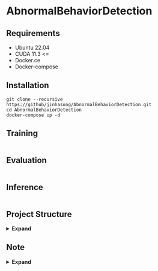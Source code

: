 # AbnormalBehaviorDetection

## Requirements
* Ubuntu 22.04
* CUDA 11.3 <=
* Docker.ce
* Docker-compose

## Installation
```shell
git clone --recursive https://github/jinhasong/AbnormalBehaviorDetection.git
cd AbnormalBehaviorDetection
docker-compose up -d
```
## Training
```shell

```
## Evaluation
```shell

```
## Inference
```shell

```

## Project Structure

<details><summary> <b>Expand</b> </summary>

``` text
AbnormalBehaviorDetection/
 ├─ docker/
 │   ├─ dev/
 │   ├─ mmaction2/
 │   ├─ pose/
 │   ├─ yolo/
 ├─ lib
 │   ├─ mmaction2/
 │   ├─ pose/
 │   │   └─ alphapose/  
 │   └─ tracker/
 │       ├─ bytetracker/
 │       └─ sort/
 ├─ models/
 ├─ scripts/
 ├─ tools/
 ├─ utils/
 └─ docker-compose.yml
```

- docker: docker 빌드를 위한 dockerfile, env 및 requirements.txt 파일 포함
- lib: git submodule로 추가한 관련 라이브러리 및 repository
- models: abnormal behavior detection 모델 class
- scripts: 데이터셋 및 모델 다운로드용 shell scripts
- tools: 테스트용 소스 및 툴
- utils: model, tools, lib 외 utility

</details>

## Note
<details><summary> <b>Expand</b> </summary>

### Object Detection([model comparison](https://jinhasong.github.io/AbnormalBehaviorDetection/yolo.html))
|  Name  | Paper                                                                                                                          |                          Github                           | 
|:------:|:-------------------------------------------------------------------------------------------------------------------------------|:---------------------------------------------------------:|
| yolov4 | [YOLOv4: Optimal Speed and Accuracy of Object Detection](https://arxiv.org/abs/2004.10934)                                     |    [Github Link](https://github.com/AlexeyAB/darknet)     |
| yolov7 | [YOLOv7: Trainable bag-of-freebies sets new state-of-the-art for real-time object detectors](https://arxiv.org/abs/2207.02696) |    [Github Link](https://github.com/WongKinYiu/yolov7)    |
| yolov8 | [YOLOv8 Docs](https://docs.ultralytics.com/)                                                                                   | [Github Link](https://github.com/ultralytics/ultralytics) |
| yolov9 | [YOLOv9: Learning What You Want to Learn Using Programmable Gradient Information](https://arxiv.org/abs/2402.13616)            |    [Github Link](https://github.com/WongKinYiu/yolov9)    |

### Object Tracking
|    Name    | Paper                                                                                                   |                       Github                        | 
|:----------:|:--------------------------------------------------------------------------------------------------------|:---------------------------------------------------:|
| ByteTrack  | [ByteTrack: Multi-Object Tracking by Associating Every Detection Box](https://arxiv.org/abs/2110.06864) | [Github Link](https://github.com/ifzhang/ByteTrack) |
|    SORT    | [Simple Online and Realtime Tracking](https://arxiv.org/abs/1602.00763)                                 |   [Github Link](https://github.com/abewley/sort)    |

### Pose Estimation
|   Name    | Paper                                                                                                                     |                        Github                         | 
|:---------:|:--------------------------------------------------------------------------------------------------------------------------|:-----------------------------------------------------:|
| Alphapose | [AlphaPose: Whole-Body Regional Multi-Person Pose Estimation and Tracking in Real-Time](https://arxiv.org/abs/2211.03375) | [Github Link](https://github.com/MVIG-SJTU/AlphaPose) |
|  MMPose   | [Papers Link](https://mmpose.readthedocs.io/en/latest/model_zoo_papers/algorithms.html)                                   |  [Github Link](https://github.com/open-mmlab/mmpose)  |

### Action Recognition
|  Name   | Paper                                                                            |                                               Github                                                | 
|:-------:|:---------------------------------------------------------------------------------|:---------------------------------------------------------------------------------------------------:|
| PoseC3D | [Revisiting Skeleton-based Action Recognition](https://arxiv.org/abs/2104.13586) | [Github Link](https://github.com/open-mmlab/mmaction2/blob/main/configs/skeleton/posec3d/README.md) |
- [MMAction2](https://github.com/open-mmlab/mmaction2)

### Abnormal Event Detection
#### Dataset
##### [Violence(Assault, Fight)](https://paperswithcode.com/sota/abnormal-event-detection-in-video-on-ubi)
| Type  |     Name     | Metric |                                      Link                                       |                 Dataset Path                 |       Downloaded        |
|:-----:|:------------:|:------:|:-------------------------------------------------------------------------------:|:--------------------------------------------:|:-----------------------:|
| Eval  | CUHK-Avenue  |  AUC   | [Link](https://www.cse.cuhk.edu.hk/leojia/projects/detectabnormal/dataset.html) | ```mlsun/nfs_shared/abd/eval/CUHK-Avenue```  | <ul><li>[x] </li></ul>  |
| Eval  | ShanghaiTech |  AUC   |            [Link](https://github.com/desenzhou/ShanghaiTechDataset)             | ```mlsun/nfs_shared/abd/eval/ShanghaiTech``` | <ul><li>[x] </li></ul>  |
| Eval  |   UBnormal   |  AUC   |               [Link](https://github.com/lilygeorgescu/UBnormal/)                |   ```mlsun/nfs_shared/abd/eval/UBnormal```   | <ul><li>[x] </li></ul>  |
| Eval  |  UCF-Crime   |  AUC   |              [Link](https://paperswithcode.com/dataset/ucf-crime)               |  ```mlsun/nfs_shared/abd/eval/UCF_Crimes```  | <ul><li>[x] </li></ul>  |
| Train |   LAD2000    |        |         [Link](https://github.com/wanboyang/anomaly_detection_LAD2000)          |      ```mlsun/nfs_shared/abd/LAD2000```      | <ul><li>[x] </li></ul>  |
| Train | NWPU-Campus  |        |                      [Link](https://campusvad.github.io/)                       |    ```mlsun/nfs_shared/abd/NWPU_Campus```    | <ul><li>[x] </li></ul>  |
| Train | StreetScene  |        |    [Link](https://www.merl.com/research/highlights/video-anomaly-detection)     |    ```mlsun/nfs_shared/abd/StreetScene```    | <ul><li>[ ] </li></ul>  |
| Eval  | XD-Violence  |   AP   |             [Link](https://paperswithcode.com/dataset/xd-violence)              |   ```mldisk2/nfs_shared/abd/XD-Violence```   | <ul><li>[x] </li></ul>  |


##### Fall
| Type  |     Name     | Metric |                                      Link                                       |                 Dataset Path                 | Downloaded |
|:-----:|:------------:|:------:|:-------------------------------------------------------------------------------:|:--------------------------------------------:|:----------:|

##### Wander
| Type  |     Name     | Metric |                                      Link                                       |                 Dataset Path                 | Downloaded |
|:-----:|:------------:|:------:|:-------------------------------------------------------------------------------:|:--------------------------------------------:|:----------:|

#### References

| Method |                                                                        Paper                                                                         |                                 Github                                 | Feature | Framework | CUHK-Avenue | ShanghaiTech | UCF-Crime | UBnormal |
|:------:|:----------------------------------------------------------------------------------------------------------------------------------------------------:|:----------------------------------------------------------------------:|:-------:|:---------:|:-----------:|:------------:|:---------:|:--------:|
|  BODS  |                                                       [Link](https://arxiv.org/abs/1908.05884)                                                       |                                   -                                    |   I3D   |    AE     |      -      |      -       |   68.2    |    -     |
|  GODS  |                                                       [Link](https://arxiv.org/abs/1908.05884)                                                       |                                   -                                    |   I3D   |    AE     |      -      |      -       |   69.4    |    -     |
|  VEC   |                                                       [Link](https://arxiv.org/abs/2008.11988)                                                       |         [Github Link](https://github.com/yuguangnudt/VEC_VAD)          |   OD    |  AE(FPM)  |    90.2     |     74.8     |     -     |    -     |
|  CAC   |                                              [Link](https://dl.acm.org/doi/abs/10.1145/3394171.3413529)                                              |                                   -                                    |   A3D   |  Encoder  |    87.0     |     79.3     |     -     |    -     |
|  HF2   |                                                       [Link](http://arxiv.org/abs/2108.06852)                                                        |           [Github Link](https://github.com/LiUzHiAn/hf2vad)            |   OD    |  AE(FPM)  |    91.1     |     76.2     |     -     |    -     |
|  BAF   |                                            [Link](https://ieeexplore.ieee.org/abstract/document/9410375)                                             |          [Github Link](https://github.com/lilygeorgescu/AED)           |   OD    |    AE     |    92.3     |     82.7     |     -     |   59.3   |
|  BDPN  |                                            [Link](https://ojs.aaai.org/index.php/AAAI/article/view/19898)                                            |                                   -                                    |   OD    |  AE(FPM)  |    90.0     |     78.1     |     -     |    -     |
|  GCL   |                                                       [Link](http://arxiv.org/abs/2203.03962)                                                        |                                   -                                    |   R3D   |    GAN    |      -      |     79.6     |   74.2    |    -     |
|  SSL   |                                                       [Link](https://arxiv.org/pdf/2207.10172)                                                       |         [Github Link](https://github.com/gdwang08/Jigsaw-VAD)          |   OD    |  Encoder  |    92.2     |     84.3     |     -     |    -     |
|        |                                            [Link](https://ieeexplore.ieee.org/abstract/document/10222594)                                            | [Github Link](https://github.com/AnilOsmanTur/video_anomaly_diffusion) |         |           |      -      |     76.1     |   65.2    |    -     |
|  FPDM  | [Link](https://openaccess.thecvf.com/content/ICCV2023/papers/Yan_Feature_Prediction_Diffusion_Model_for_Video_Anomaly_Detection_ICCV_2023_paper.pdf) |          [Github Link](https://github.com/daidaidouer/FPDM)            |  Image  |   DDIM    |    90.1     |     78.6     |   74.7    |   62.7   |

#### Framework 
|            Type            |                       Framework                       |                                                                                       Paper                                                                                       |                               Github                                |
|:--------------------------:|:-----------------------------------------------------:|:---------------------------------------------------------------------------------------------------------------------------------------------------------------------------------:|:-------------------------------------------------------------------:|
|   Unsupervised Learning    |          Future Frame Prediction Method(FPM)          |                                  [Link](https://openaccess.thecvf.com/content_cvpr_2018/papers/Liu_Future_Frame_Prediction_CVPR_2018_paper.pdf)                                   |  [Github Link](https://github.com/StevenLiuWen/ano_pred_cvpr2018)   |
|   Unsupervised Learning    |                         MemAE                         | [Link](https://openaccess.thecvf.com/content_ICCV_2019/papers/Gong_Memorizing_Normality_to_Detect_Anomaly_Memory-Augmented_Deep_Autoencoder_for_Unsupervised_ICCV_2019_paper.pdf) | [Github Link](https://github.com/donggong1/memae-anomaly-detection) |
|   Unsupervised Learning    |                        AnoGAN                         |                                                 [Link](https://www.sciencedirect.com/science/article/pii/S1361841518302640)                                                       | [Github Link](https://github.com/A03ki/f-AnoGAN?tab=readme-ov-file) |
| Weakly Supervised Learning |            Multiple Instance Learning(MIL)            |                                                               [Link](https://ar5iv.labs.arxiv.org/html/2303.12369)                                                                |          [Github Link](https://github.com/ktr-hubrt/umil)           |
| Weakly Supervised Learning |     Regularized Two-Stream Feature Matching(RTFM)     |                                                               [Link](https://ar5iv.labs.arxiv.org/html/2101.10030)                                                                |          [Github Link](https://github.com/tianyu0207/RTFM)          |
| Weakly Supervised Learning | Clustering Assisted Weakly Supervised Learning(CLAWS) |                                                                     [Link](https://arxiv.org/abs/2011.12077)                                                                      |         [Github Link](https://github.com/xaggi/claws_eccv)          |


### OpticalFlow
- [Awesome-Optical-Flow](https://github.com/hzwer/Awesome-Optical-Flow?tab=readme-ov-file)

</details>
